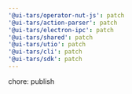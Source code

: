 ```yaml
---
'@ui-tars/operator-nut-js': patch
'@ui-tars/action-parser': patch
'@ui-tars/electron-ipc': patch
'@ui-tars/shared': patch
'@ui-tars/utio': patch
'@ui-tars/cli': patch
'@ui-tars/sdk': patch
---
```


chore: publish
